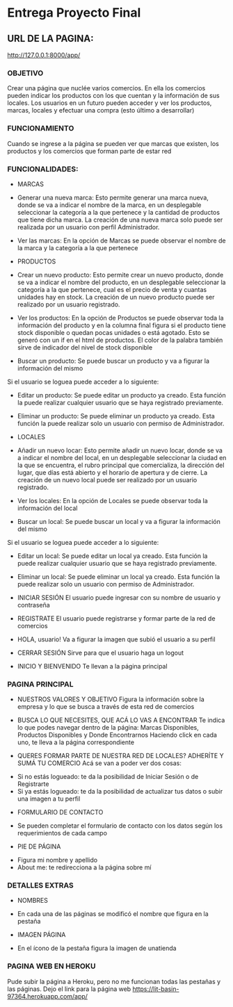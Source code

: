 # **Entrega Proyecto Final**

## **URL DE LA PAGINA:**
http://127.0.0.1:8000/app/

### OBJETIVO
Crear una página que nuclée varios comercios. En ella los comercios pueden indicar los productos con los que cuentan y la información de sus locales. Los usuarios en un futuro pueden acceder y ver los productos, marcas, locales y efectuar una compra (esto último a desarrollar)

### FUNCIONAMIENTO
Cuando se ingrese a la página se pueden ver que marcas que existen, los productos y los comercios que forman parte de estar red

### FUNCIONALIDADES:

* MARCAS
- Generar una nueva marca:
Esto permite generar una marca nueva, donde se va a indicar el nombre de la marca, en un desplegable seleccionar la categoría a la que pertenece y la cantidad de productos que tiene dicha marca.
La creación de una nueva marca solo puede ser realizada por un usuario con perfil Administrador.

- Ver las marcas:
En la opción de Marcas se puede observar el nombre de la marca y la categoría a la que pertenece


* PRODUCTOS
- Crear un nuevo producto:
Esto permite crear un nuevo producto, donde se va a indicar el nombre del producto, en un desplegable seleccionar la categoría a la que pertenece, cual es el precio de venta y cuantas unidades hay en stock.
La creación de un nuevo producto puede ser realizado por un usuario registrado.

- Ver los productos:
En la opción de Productos se puede observar toda la información del producto y en la columna final figura si el producto tiene stock disponible o quedan pocas unidades o está agotado. Esto se generó con un if en el html de productos. El color de la palabra también sirve de indicador del nivel de stock disponible

- Buscar un producto:
Se puede buscar un producto y va a figurar la información del mismo

Si el usuario se loguea puede acceder a lo siguiente:
- Editar un producto:
Se puede editar un producto ya creado. Esta función la puede realizar cualquier usuario que se haya registrado previamente.

- Eliminar un producto:
Se puede eliminar un producto ya creado. Esta función la puede realizar solo un usuario con permiso de Administrador.


* LOCALES
- Añadir un nuevo locar:
Esto permite añadir un nuevo locar, donde se va a indicar el nombre del local, en un desplegable seleccionar la ciudad en la que se encuentra, el rubro principal que comercializa, la dirección del lugar, que días está abierto y el horario de apertura y de cierre.
La creación de un nuevo local puede ser realizado por un usuario registrado.

- Ver los locales:
En la opción de Locales se puede observar toda la información del local

- Buscar un local:
Se puede buscar un local y va a figurar la información del mismo

Si el usuario se loguea puede acceder a lo siguiente:
- Editar un local:
Se puede editar un local ya creado. Esta función la puede realizar cualquier usuario que se haya registrado previamente.

- Eliminar un local:
Se puede eliminar un local ya creado. Esta función la puede realizar solo un usuario con permiso de Administrador.

* INICIAR SESIÓN
El usuario puede ingresar con su nombre de usuario y contraseña

* REGISTRATE
El usuario puede registrarse y formar parte de la red de comercios

* HOLA, usuario!
Va a figurar la imagen que subió el usuario a su perfil

* CERRAR SESIÓN
Sirve para que el usuario haga un logout

* INICIO Y BIENVENIDO
Te llevan a la página principal

### PAGINA PRINCIPAL

* NUESTROS VALORES Y OBJETIVO
Figura la información sobre la empresa y lo que se busca a través de esta red de comercios

* BUSCA LO QUE NECESITES, QUE ACÁ LO VAS A ENCONTRAR
Te indica lo que podes navegar dentro de la página: Marcas Disponibles, Productos Disponibles y Donde Encontrarnos
Haciendo click en cada uno, te lleva a la página correspondiente

* QUERES FORMAR PARTE DE NUESTRA RED DE LOCALES? ADHERÍTE Y SUMÁ TU COMERCIO
Acá se van a poder ver dos cosas:
- Si no estás logueado: te da la posibilidad de Iniciar Sesión o de Registrarte
- Si ya estás logueado: te da la posibilidad de actualizar tus datos o subir una imagen a tu perfil

* FORMULARIO DE CONTACTO
- Se pueden completar el formulario de contacto con los datos según los requerimientos de cada campo

* PIE DE PÁGINA
- Figura mi nombre y apellido
- About me: te redirecciona a la página sobre mí

### DETALLES EXTRAS

* NOMBRES
- En cada una de las páginas se modificó el nombre que figura en la pestaña

* IMAGEN PÁGINA
- En el ícono de la pestaña figura la imagen de unatienda

### PAGINA WEB EN HEROKU
Pude subir la página a Heroku, pero no me funcionan todas las pestañas y las páginas.
Dejo el link para la página web https://lit-basin-97364.herokuapp.com/app/
